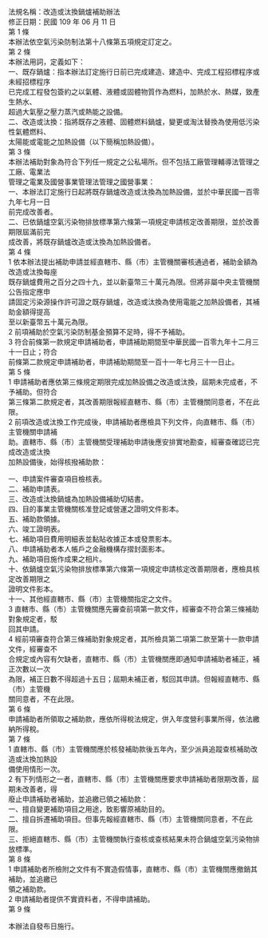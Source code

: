 法規名稱：改造或汰換鍋爐補助辦法  
修正日期：民國 109 年 06 月 11 日  
第 1 條  
本辦法依空氣污染防制法第十八條第五項規定訂定之。  
第 2 條  
本辦法用詞，定義如下：  
一、既存鍋爐：指本辦法訂定施行日前已完成建造、建造中、完成工程招標程序或未經招標程序  
已完成工程發包簽約之以氣體、液體或固體物質作為燃料，加熱於水、熱媒，致產生熱水、  
超過大氣壓之壓力蒸汽或熱能之設備。  
二、改造或汰換：指將既存之液體、固體燃料鍋爐，變更或淘汰替換為使用低污染性氣體燃料、  
太陽能或電能之加熱設備（以下簡稱加熱設備）。  
第 3 條  
本辦法補助對象為符合下列任一規定之公私場所。但不包括工廠管理輔導法管理之工廠、電業法  
管理之電業及國營事業管理法管理之國營事業：  
一、本辦法訂定施行日起將既存鍋爐改造或汰換為加熱設備，並於中華民國一百零九年七月一日  
前完成改善者。  
二、已依鍋爐空氣污染物排放標準第六條第一項規定申請核定改善期限，並於改善期限屆滿前完  
成改善，將既存鍋爐改造或汰換為加熱設備者。  
第 4 條  
1 依本辦法提出補助申請並經直轄市、縣（市）主管機關審核通過者，補助金額為改造或汰換每座  
既存鍋爐費用之百分之四十九，並以新臺幣三十萬元為限。但將非屬中央主管機關公告指定應申  
請固定污染源操作許可證之既存鍋爐，改造或汰換為使用電能之加熱設備者，其補助金額得提高  
至以新臺幣五十萬元為限。  
2 前項補助於空氣污染防制基金預算不足時，得不予補助。  
3 符合前條第一款規定申請補助者，申請補助期間至中華民國一百零九年十二月三十一日止；符合  
前條第二款規定申請補助者，申請補助期間至一百十一年七月三十一日止。  
第 5 條  
1 申請補助者應依第三條規定期限完成加熱設備之改造或汰換，屆期未完成者，不予補助。但符合  
第三條第二款規定者，其改善期限報經直轄市、縣（市）主管機關同意者，不在此限。  
2 前項改造或汰換工作完成後，申請補助者應檢具下列文件，向直轄市、縣（市）主管機關申請補  
助。直轄市、縣（市）主管機關受理補助申請後應安排實地勘查，經審查確認已完成改造或汰換  
加熱設備後，始得核撥補助款：  


一、申請案件審查項目檢核表。  
二、補助申請表。  
三、改造或汰換鍋爐為加熱設備補助切結書。  
四、目的事業主管機關核准登記或營運之證明文件影本。  
五、補助款領據。  
六、竣工證明表。  
七、補助項目費用明細表並黏貼收據正本或發票影本。  
八、申請補助者本人帳戶之金融機構存摺封面影本。  
九、補助項目施作成果之相片。  
十、依鍋爐空氣污染物排放標準第六條第一項規定申請核定改善期限者，應檢具核定改善期限之  
證明文件影本。  
十一、其他經直轄市、縣（市）主管機關指定之文件。  
3 直轄市、縣（市）主管機關應先審查前項第一款文件，經審查不符合第三條補助對象規定者，駁  
回其申請。  
4 經前項審查符合第三條補助對象規定者，其所檢具第二項第二款至第十一款申請文件，經審查不  
合規定或內容有欠缺者，直轄市、縣（市）主管機關應即通知申請補助者補正，補正次數以一次  
為限，補正日數不得超過十五日；屆期未補正者，駁回其申請。但報經直轄市、縣（市）主管機  
關同意者，不在此限。  
第 6 條  
申請補助者所領取之補助款，應依所得稅法規定，併入年度營利事業所得，依法繳納所得稅。  
第 7 條  
1 直轄市、縣（市）主管機關應於核發補助款後五年內，至少派員追蹤查核補助改造或汰換加熱設  
備使用情形一次。  
2 有下列情形之一者，直轄市、縣（市）主管機關應要求申請補助者限期改善，屆期未改善者，得  
廢止申請補助者補助，並追繳已領之補助款：  
一、擅自變更補助項目之用途，致影響原補助目的。  
二、擅自拆遷補助項目。但事先報經直轄市、縣（市）主管機關同意者，不在此限。  
三、拒絕直轄市、縣（市）主管機關執行查核或查核結果未符合鍋爐空氣污染物排放標準。  
第 8 條  
1 申請補助者所檢附之文件有不實造假情事，直轄市、縣（市）主管機關應撤銷其補助，並追繳已  
領之補助款。  
2 申請補助者提供不實資料者，不得申請補助。  
第 9 條  


本辦法自發布日施行。  


